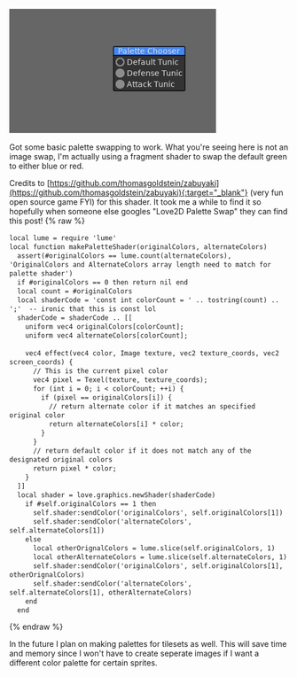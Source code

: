---
---

![Basic StateMachine](/assets/images/palette_swap.gif)  

Got some basic palette swapping to work. What you're seeing here is not an image swap, I'm actually using a fragment shader to swap 
the default green to either blue or red. 

Credits to [https://github.com/thomasgoldstein/zabuyaki](https://github.com/thomasgoldstein/zabuyaki){:target="_blank"} (very fun open source game FYI) for this shader. It took me a while to find it so hopefully when someone else googles "Love2D Palette Swap" they can find this post!
{% raw %}
~~~
local lume = require 'lume'
local function makePaletteShader(originalColors, alternateColors)
  assert(#originalColors == lume.count(alternateColors), 'OriginalColors and AlternateColors array length need to match for palette shader')
  if #originalColors == 0 then return nil end
  local count = #originalColors
  local shaderCode = 'const int colorCount = ' .. tostring(count) .. ';'  -- ironic that this is const lol
  shaderCode = shaderCode .. [[
    uniform vec4 originalColors[colorCount];
    uniform vec4 alternateColors[colorCount];
    
    vec4 effect(vec4 color, Image texture, vec2 texture_coords, vec2 screen_coords) {
      // This is the current pixel color
      vec4 pixel = Texel(texture, texture_coords); 
      for (int i = 0; i < colorCount; ++i) {
        if (pixel == originalColors[i]) {
          // return alternate color if it matches an specified original color
          return alternateColors[i] * color;
        }
      }
      // return default color if it does not match any of the designated original colors
      return pixel * color;
    }
  ]]
  local shader = love.graphics.newShader(shaderCode)
    if #self.originalColors == 1 then
      self.shader:sendColor('originalColors', self.originalColors[1])
      self.shader:sendColor('alternateColors', self.alternateColors[1])
    else
      local otherOrignalColors = lume.slice(self.originalColors, 1)
      local otherAlternateColors = lume.slice(self.alternateColors, 1)
      self.shader:sendColor('originalColors', self.originalColors[1], otherOrignalColors)
      self.shader:sendColor('alternateColors', self.alternateColors[1], otherAlternateColors)
    end
  end
~~~
{% endraw %}

In the future I plan on making palettes for tilesets as well. This will save time and memory since I won't have to create seperate images if I want a different
color palette for certain sprites. 

